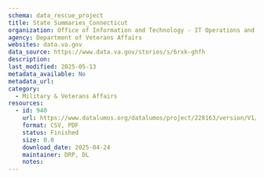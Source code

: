 ```yaml
---
schema: data_rescue_project 
title: State Summaries_Connecticut
organization: Office of Information and Technology - IT Operations and Services (ITOPS)
agency: Department of Veterans Affairs
websites: data.va.gov
data_source: https://www.data.va.gov/stories/s/6rxk-ghfh
description: 
last_modified: 2025-05-13
metadata_available: No
metadata_url: 
category:
  - Military & Veterans Affairs 
resources:
  - id: 940
    url: https://www.datalumos.org/datalumos/project/228163/version/V1/view
    format: CSV, PDF
    status: Finished
    size: 0.0
    download_date: 2025-04-24
    maintainer: DRP, DL
    notes: 
---
```

